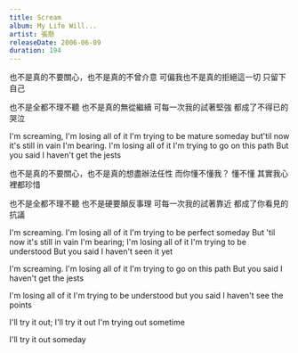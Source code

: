 ```yaml
---
title: Scream
album: My Life Will...
artist: 張懸
releaseDate: 2006-06-09
duration: 194
---
```

也不是真的不要關心，也不是真的不曾介意
可偏我也不是真的拒絕這一切
只留下自己

也不是全都不理不聽
也不是真的無從繼續
可每一次我的試著堅強
都成了不得已的哭泣

I'm screaming, I'm losing all of it
I'm trying to be mature someday
but'til now it's still in vain
I'm bearing. I'm losing all of it
I'm trying to go on this path
But you said I haven't get the jests

也不是真的不要關心，也不是真的想盡辦法任性
而你懂不懂我？ 懂不懂
其實我心裡都珍惜

也不是全都不理不聽
也不是硬要顛反事理
可每一次我的試著靠近
都成了你看見的抗議

I'm screaming. I'm losing all of it
I'm trying to be perfect someday
But 'til now it's still in vain
I'm bearing; I'm losing all of it
I'm trying to be understood
But you said I haven't seen it yet

I'm screaming. I'm losing all of it
I'm trying to go on this path
But you said I haven't get the jests

I'm losing all of it
I'm trying to be understood
but you said I haven't see the points

I'll try it out; I'll try it out
I'm trying out sometime

I'll try it out someday